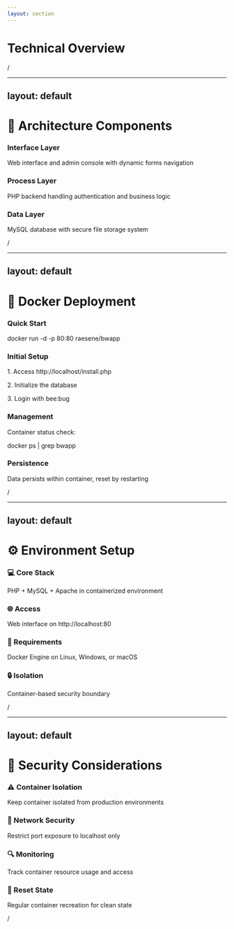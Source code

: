 ```yaml
---
layout: section
---
```


# Technical Overview

<div class="slide-number">
  <SlideCurrentNo />/<SlideTotalNo />
</div>

---
layout: default
---

# 🎨 Architecture Components

<div class="grid grid-cols-3 gap-8 p-6">
  <div class="p-4 bg-blue-50/20 rounded">
    <h3 class="text-blue-600 mb-2">Interface Layer</h3>
    <p>Web interface and admin console with dynamic forms navigation</p>
  </div>

  <div class="p-4 bg-green-50/20 rounded">
    <h3 class="text-green-600 mb-2">Process Layer</h3>
    <p>PHP backend handling authentication and business logic</p>
  </div>

  <div class="p-4 bg-purple-50/20 rounded">
    <h3 class="text-blue-600 mb-2">Data Layer</h3>
    <p>MySQL database with secure file storage system</p>
  </div>
</div>

<div class="slide-number">
  <SlideCurrentNo />/<SlideTotalNo />
</div>

---
layout: default
---

# 🐳 Docker Deployment

<div class="grid grid-cols-2 gap-8 p-6">
  <div class="p-4 bg-blue-50/20 rounded">
    <h3 class="text-xl mb-4">Quick Start</h3>
    <div class="font-mono text-sm bg-gray-900 text-gray-100 p-4 rounded">
      docker run -d -p 80:80 raesene/bwapp
    </div>
  </div>

  <div class="p-4 bg-green-50/20 rounded">
    <h3 class="text-xl mb-4">Initial Setup</h3>
    <div class="space-y-2">
      <p>1. Access http://localhost/install.php</p>
      <p>2. Initialize the database</p>
      <p>3. Login with bee:bug</p>
    </div>
  </div>

  <div class="p-4 bg-purple-50/20 rounded">
    <h3 class="text-xl mb-4">Management</h3>
    <div class="space-y-2">
      <p>Container status check:</p>
      <div class="font-mono text-sm bg-gray-900 text-gray-100 p-2 rounded">
        docker ps | grep bwapp
      </div>
    </div>
  </div>

  <div class="p-4 bg-orange-50/20 rounded">
    <h3 class="text-xl mb-4">Persistence</h3>
    <p>Data persists within container, reset by restarting</p>
  </div>
</div>

<div class="slide-number">
  <SlideCurrentNo />/<SlideTotalNo />
</div>

---
layout: default
---

# ⚙️ Environment Setup

<div class="grid grid-cols-2 gap-8 p-6">
  <div class="p-4 bg-blue-50/20 rounded">
    <h3 class="text-xl mb-4">💻 Core Stack</h3>
    <p>PHP + MySQL + Apache in containerized environment</p>
  </div>

  <div class="p-4 bg-green-50/20 rounded">
    <h3 class="text-xl mb-4">🌐 Access</h3>
    <p>Web interface on http://localhost:80</p>
  </div>

  <div class="p-4 bg-purple-50/20 rounded">
    <h3 class="text-xl mb-4">🔧 Requirements</h3>
    <p>Docker Engine on Linux, Windows, or macOS</p>
  </div>

  <div class="p-4 bg-orange-50/20 rounded">
    <h3 class="text-xl mb-4">🔒 Isolation</h3>
    <p>Container-based security boundary</p>
  </div>
</div>

<div class="slide-number">
  <SlideCurrentNo />/<SlideTotalNo />
</div>

---
layout: default
---

# 🔧 Security Considerations

<div class="grid grid-cols-2 gap-8 p-6">
  <div class="p-4 bg-red-50/20 rounded">
    <h3 class="text-xl mb-4">⚠️ Container Isolation</h3>
    <p>Keep container isolated from production environments</p>
  </div>

  <div class="p-4 bg-yellow-50/20 rounded">
    <h3 class="text-xl mb-4">🔐 Network Security</h3>
    <p>Restrict port exposure to localhost only</p>
  </div>

  <div class="p-4 bg-orange-50/20 rounded">
    <h3 class="text-xl mb-4">🔍 Monitoring</h3>
    <p>Track container resource usage and access</p>
  </div>

  <div class="p-4 bg-purple-50/20 rounded">
    <h3 class="text-xl mb-4">🔄 Reset State</h3>
    <p>Regular container recreation for clean state</p>
  </div>
</div>

<div class="slide-number">
  <SlideCurrentNo />/<SlideTotalNo />
</div>